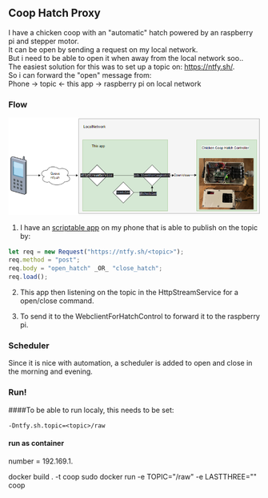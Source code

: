 
## Coop Hatch Proxy

I have a chicken coop with an "automatic" hatch powered by an raspberry pi and stepper motor.  
It can be open by sending a request on my local network.  
But i need to be able to open it when away from the local network soo..  
The easiest solution for this was to set up a topic on: https://ntfy.sh/.  
So i can forward the "open" message from:  
Phone -> topic <- this app -> raspberry pi on local network



### Flow


![App flow as picture](src/main/resources/asd.bmp)

1. I have an [scriptable app](https://scriptable.app/)
     on my phone that is able to publish on the topic by: 

```js
let req = new Request("https://ntfy.sh/<topic>");
req.method = "post";
req.body = "open_hatch" _OR_ "close_hatch";
req.load();
```

2. This app then listening on the topic in the HttpStreamService for a open/close command.

3. To send it to the WebclientForHatchControl to forward it to the raspberry pi.

### Scheduler

Since it is nice with automation, a scheduler is added to open and close in the morning and evening. 

### Run!

####To be able to run localy, this needs to be set: 
```
-Dntfy.sh.topic=<topic>/raw
```
#### run as container
number = 192.169.1.<number> 

docker  build . -t coop
sudo docker run -e TOPIC="<topic>/raw" -e LASTTHREE="<number>" coop